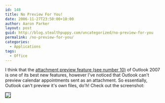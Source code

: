 ```yaml
---
id: 148
title: No Preview For You!
date: 2006-11-27T23:50:00+10:00
author: Aaron Parker
layout: post
guid: http://blog.stealthpuppy.com/uncategorized/no-preview-for-you
permalink: /no-preview-for-you/
categories:
  - Applications
tags:
  - Office
---
```

I think that the [attachment preview feature (see number 10)](http://www.microsoft.com/uk/office/preview/programs/outlook/top10.mspx) of Outlook 2007 is one of its best new features, however I've noticed that Outlook can't preview calendar appointments sent as an attachment. So essentially, Outlook can't preview it's own files, do'h! Check out the screenshot:

<img border="1" src="{{site.baseurl}}/media/2006/11/1000.14.198.OutlookPreview.png" />